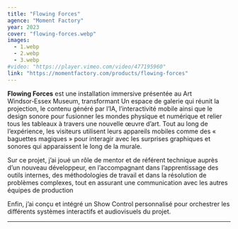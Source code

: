 ```yaml
---
title: "Flowing Forces"
agence: "Moment Factory"
year: 2023
cover: "flowing-forces.webp"
images:
  - 1.webp
  - 2.webp
  - 3.webp
#video: "https://player.vimeo.com/video/477195960"
link: "https://momentfactory.com/products/flowing-forces"
---
```


**Flowing Forces** est une installation immersive présentée au Art Windsor‑Essex Museum, transformant Un espace de galerie qui réunit la projection, le contenu généré par l’IA, l’interactivité mobile ainsi que le design sonore pour fusionner les mondes physique et numérique et relier tous les tableaux à travers une nouvelle œuvre d’art. Tout au long de l’expérience, les visiteurs utilisent leurs appareils mobiles comme des « baguettes magiques » pour interagir avec les surprises graphiques et sonores qui apparaissent le long de la murale.

Sur ce projet, j’ai joué un rôle de mentor et de référent technique auprès d’un nouveau développeur, en l’accompagnant dans l’apprentissage des outils internes, des méthodologies de travail et dans la résolution de problèmes complexes, tout en assurant une communication avec les autres équipes de production

Enfin, j’ai conçu et intégré un Show Control personnalisé pour orchestrer les différents systèmes interactifs et audiovisuels du projet.

---
